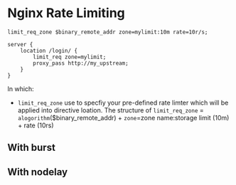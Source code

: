 # Nginx Rate Limiting 

```nginx
limit_req_zone $binary_remote_addr zone=mylimit:10m rate=10r/s;

server {
	location /login/ {
		limit_req zone=mylimit;
		proxy_pass http://my_upstream;
	}
}
```

In which:

- `limit_req_zone` use to specfiy your pre-defined rate limter which will be applied into directive loation. The structure of  `limit_req_zone` = `alogorithm`($binary_remote_addr) + `zone`=zone name:storage limit (10m) + rate (10rs)


## With burst

## With nodelay